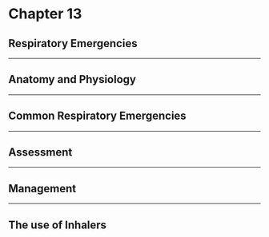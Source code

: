# Chapter 13
## Respiratory Emergencies

---

## Anatomy and Physiology

---

## Common Respiratory Emergencies

---

## Assessment

---

## Management

---

## The use of Inhalers